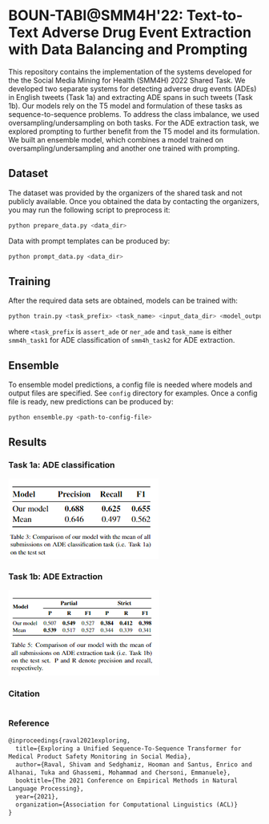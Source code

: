 # BOUN-TABI@SMM4H'22: Text-to-Text Adverse Drug Event Extraction with Data Balancing and Prompting

This repository contains the implementation of the systems developed for the the Social Media Mining for Health (SMM4H) 2022 Shared Task. We developed two separate systems for detecting adverse drug events (ADEs) in English tweets (Task 1a) and extracting ADE spans in such tweets (Task 1b). Our models rely on the T5 model and formulation of these tasks as sequence-to-sequence problems. To address the class imbalance, we used oversampling/undersampling on both tasks. For the ADE extraction task, we explored prompting to further benefit from the T5 model and its formulation. We built an ensemble model, which combines a model trained on oversampling/undersampling and another one trained with prompting. 

## Dataset

The dataset was provided by the organizers of the shared task and not publicly available. Once you obtained the data by contacting the organizers, you may run the following script to preprocess it:



```bash
python prepare_data.py <data_dir> 
```

Data with prompt templates can be produced by:

```bash
python prompt_data.py <data_dir> 
```

## Training

After the required data sets are obtained, models can be trained with:

```bash
python train.py <task_prefix> <task_name> <input_data_dir> <model_output_dir>
```

where `<task_prefix` is `assert_ade` or `ner_ade` and `task_name` is either `smm4h_task1` for ADE classification of `smm4h_task2` for ADE extraction. 

## Ensemble

To ensemble model predictions, a config file is needed where models and output files are specified. See `config` directory for examples. Once a config file is ready, new predictions can be produced by:  

```bash
python ensemble.py <path-to-config-file>
```

## Results

### Task 1a: ADE classification

![1659130206059](result_task1a.png)

### Task 1b: ADE Extraction

![1659130253964](result_task1b.png)

### Citation

```

```

### Reference

```
@inproceedings{raval2021exploring,
  title={Exploring a Unified Sequence-To-Sequence Transformer for Medical Product Safety Monitoring in Social Media},
  author={Raval, Shivam and Sedghamiz, Hooman and Santus, Enrico and Alhanai, Tuka and Ghassemi, Mohammad and Chersoni, Emmanuele},
  booktitle={The 2021 Conference on Empirical Methods in Natural Language Processing},
  year={2021},
  organization={Association for Computational Linguistics (ACL)}
}
```

